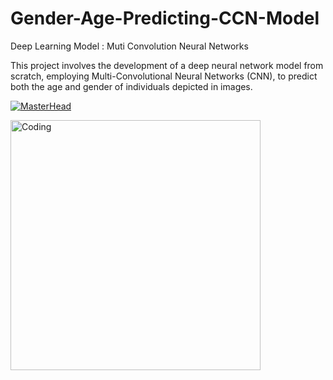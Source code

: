 # Gender-Age-Predicting-CCN-Model

Deep Learning Model : Muti Convolution Neural Networks

This project involves the development of a deep neural network model from scratch, employing Multi-Convolutional Neural Networks (CNN), to predict both the age and gender of individuals depicted in images. <br>

[![MasterHead](https://www.researchgate.net/profile/Md-Mahin/publication/332407214/figure/fig2/AS:747438860156930@1555214719430/Proposed-adopted-Convolutional-Neural-Network-CNN-model.png)](https://github.com/GreNinja47)

<img class="center" alt="Coding" width="400" src="https://www.researchgate.net/profile/Md-Mahin/publication/332407214/figure/fig2/AS:747438860156930@1555214719430/Proposed-adopted-Convolutional-Neural-Network-CNN-model.png">

